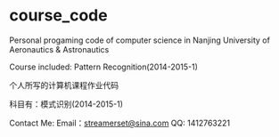 course_code
===========

Personal progaming code of computer science in Nanjing University of Aeronautics & Astronautics

Course included: Pattern Recognition(2014-2015-1)

个人所写的计算机课程作业代码

科目有：模式识别(2014-2015-1)

Contact Me:
Email：streamerset@sina.com
QQ: 1412763221

